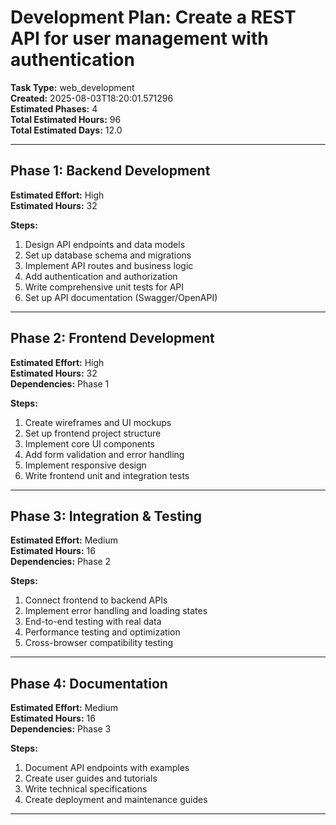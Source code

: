 # Development Plan: Create a REST API for user management with authentication

**Task Type:** web_development  
**Created:** 2025-08-03T18:20:01.571296  
**Estimated Phases:** 4  
**Total Estimated Hours:** 96  
**Total Estimated Days:** 12.0  

---

## Phase 1: Backend Development

**Estimated Effort:** High  
**Estimated Hours:** 32  

**Steps:**
1. Design API endpoints and data models
2. Set up database schema and migrations
3. Implement API routes and business logic
4. Add authentication and authorization
5. Write comprehensive unit tests for API
6. Set up API documentation (Swagger/OpenAPI)

---

## Phase 2: Frontend Development

**Estimated Effort:** High  
**Estimated Hours:** 32  
**Dependencies:** Phase 1  

**Steps:**
1. Create wireframes and UI mockups
2. Set up frontend project structure
3. Implement core UI components
4. Add form validation and error handling
5. Implement responsive design
6. Write frontend unit and integration tests

---

## Phase 3: Integration & Testing

**Estimated Effort:** Medium  
**Estimated Hours:** 16  
**Dependencies:** Phase 2  

**Steps:**
1. Connect frontend to backend APIs
2. Implement error handling and loading states
3. End-to-end testing with real data
4. Performance testing and optimization
5. Cross-browser compatibility testing

---

## Phase 4: Documentation

**Estimated Effort:** Medium  
**Estimated Hours:** 16  
**Dependencies:** Phase 3  

**Steps:**
1. Document API endpoints with examples
2. Create user guides and tutorials
3. Write technical specifications
4. Create deployment and maintenance guides

---

